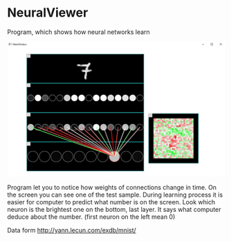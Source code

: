 # NeuralViewer
Program, which shows how neural networks learn

![alt text](https://github.com/Hartpedro/NeuralViewer/blob/master/Data/screenShot.jpg)

Program let you to notice how weights of connections change in time. On the screen you can see one of the test sample. During learning process it is easier for computer to predict what number is on the screen. Look which neuron is the brightest one on the bottom, last layer. It says what computer deduce about the number. (first neuron on the left mean 0)

Data form http://yann.lecun.com/exdb/mnist/
